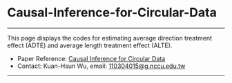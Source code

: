 # Causal-Inference-for-Circular-Data
-------------

This page displays the codes for estimating average direction treatment effect (ADTE) and average length treatment effect (ALTE).

* Paper Reference: [Causal Inference for Circular Data](https://github.com/kuanhsun/Causal-Inference-for-Circular-Data/blob/main/Causal_Inference_for_Circular_Data_0726.pdf)
* Contact: Kuan-Hsun Wu, email: 110304015@g.nccu.edu.tw
-------------
